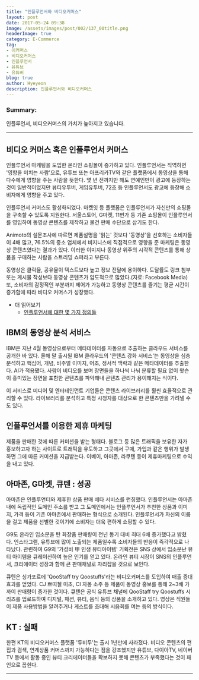 ```yaml
---
title: "인플루언서와 비디오커머스"
layout: post
date: 2017-05-24 09:38
image: /assets/images/post/002/137_00title.png
headerImage: true
category: E-Commerce
tag:
- 이커머스
- 비디오커머스
- 인플루언서
- 유튜브
- 유튜버
blog: true
author: Hyeyeon
description: 인플루언서와 비디오커머스
---
```


### Summary:

인플루언서, 비디오커머스의 가치가 높아지고 있습니다.

---

## 비디오 커머스 혹은 인플루언서 커머스

인플루언서 마케팅을 도입한 온라인 쇼핑몰이 증가하고 있다. 인플루언서는 직역하면 '영향을 미치는 사람'으로, 유튜브 또는 아프리카TV와 같은 플랫폼에서 동영상을 통해 다수에게 영향을 주는 사람을 뜻한다. 몇 년 전까지만 해도 연예인만이 광고에 등장하는 것이 일반적이었지만 뷰티유투버, 게임유투버, 72초 등 인플루언서도 광고에 등장해 소비자에게 영향을 주고 있다.

인플루언서 커머스도 활성화되었다. 마켓잇 등 플랫폼은 인플루언서가 자신만의 쇼핑몰을 구축할 수 있도록 지원한다. 서울스토어, G마켓, 11번가 등 기존 쇼핑몰이 인플루언서를 영입하여 동영상 콘텐츠를 제작하고 물건 판매 수단으로 삼기도 한다.

Animoto의 설문조사에 따르면 제품설명을 '읽는' 것보다 '동영상'을 선호하는 소비자들이 4배 많고, 76.5%의 중소 업체에서 비지니스에 직접적으로 영향을 준 마케팅은 동영상 콘텐츠였다는 결과가 있다. 이러한 이미지나 동영상 위주의 시각적 콘텐츠를 통해 상품을 구매하는 사람을 스트리밍 쇼퍼라고 부른다.

동영상은 클릭율, 공유율이 텍스트보다 높고 정보 전달에 용이하다. 도달률도 링크 첨부 또는 게시물 작성보다 동영상 콘텐츠가 압도적으로 많았다.(자료: Facebook Media) 또, 소비자의 감정적인 부분까지 제어가 가능하고 동영상 콘텐츠를 즐기는 평균 시간이 증가함에 따라 비디오 커머스가 성장했다.

* 더 읽어보기
  * [인플루언서에 대한 몇 가지 정의들](https://brunch.co.kr/@yogathumb/18)

## IBM의 동영상 분석 서비스

IBM은 지난 4월 동영상으로부터 메타데이터를 자동으로 추출하는 클라우드 서비스를 공개한 바 있다. 올해 말 출시될 IBM 클라우드의 '콘텐츠 강화 서비스'는 동영상을 심층 분석하고 핵심어, 개념, 비주얼 이미지, 어조, 정서적 맥락과 같은 메타데이터를 추출한다. AI가 적용됐다. 사람이 비디오를 보며 장면들을 하나씩 나눠 분류할 필요 없이 왓슨이 흥미있는 장면을 포함한 콘텐츠를 파악해내 콘텐츠 관리가 용이해지는 식이다.

이 서비스로 미디어 및 엔터테인먼트 기업들은 콘텐츠 라이브러리를 훨씬 효율적으로 관리할 수 있다. 라이브러리를 분석하고 특정 시청자를 대상으로 한 콘텐츠만을 가려낼 수도 있다.

## 인플루언서를 이용한 제휴 마케팅

제품을 판매한 것에 따른 커미션을 받는 형태다. 블로그 등 많은 트래픽을 보유한 자가 홍보하고자 하는 사이트로 트래픽을 유도하고 그곳에서 구매, 가입과 같은 행위가 발생하면 그에 따른 커미션을 지급받는다. 이베이, 아마존, 라쿠텐 등이 제휴마케팅으로 수익을 내고 있다.

## 아마존, G마켓, 큐텐 : 성공

아마존은 인플루언터와 제휴한 상품 판매 베타 서비스를 런칭했다. 인플루언서는 아마존 내에 독립적인 도메인 주소를 받고 그 도메인에서는 인플루언서가 추천한 상품과 이미지, 가격 등이 기존 아마존에서 판매하는 형식으로 소개된다. 인플루언서가 자신의 이름을 걸고 제품을 선별한 것이기에 소비자는 더욱 편하게 쇼핑할 수 있다.

G9도 온라인 입소문을 탄 화장품 판매량이 전년 동기 대비 최대 6배 증가했다고 밝혔다. 인스타그램, 유튜브에 많이 노출되는 제품일수록 소비자들의 반응이 즉각적으로 나타났다. 관련하여 G9의 '가성비 甲 인생 뷰티아이템' 기획전은 SNS 상에서 입소문난 뷰티 아이템을 큐레이션하여 높은 인기를 얻고 있다. 온라인 뷰티 시장이 SNS의 인플루언서, 크리에이터 성장과 함께 큰 판매채널로 자리잡을 것으로 보인다.

큐텐은 싱가포르에 'QooStaff try Qoostuffs'라는 비디오커머스를 도입하여 매출 증대 효과를 얻었다. CJ 쁘띠첼 미초, CI 자몽 소주 등 제품이 동영상 홍보를 통해 2~3배 가까이 판매량이 증가한 것이다. 큐텐은 공식 유튜브 채널에 QooStaff try Qoostuffs 시리즈를 업로드하여 디지털, 패션, 뷰티, 음식 등의 상품을 소개하고 있다. 영상은 직원들이 제품 사용방법을 알려주거나 게스트를 초대해 시음회를 여는 등의 방식이다.

## KT : 실패

한편 KT의 비디오커머스 플랫폼 '두비두'는 출시 1년만에 사라졌다. 비디오 콘텐츠의 편집과 검색, 연계상품 커머스까지 가능하다는 점을 강조했지만 유튜브, 다이아TV, 네이버TV 등에서 활동 중인 뷰티 크리에이터들을 확보하지 못해 콘텐츠가 부족했다는 것이 패인으로 꼽힌다.

---
